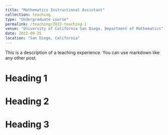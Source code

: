 ```yaml
---
title: "Mathematics Instructional Assistant"
collection: teaching
type: "Undergraduate course"
permalink: /teaching/2022-teaching-1
venue: "University of California San Diego, Department of Mathematics"
date: 2022-09-25
location: "San Diego, California"
---
```


This is a description of a teaching experience. You can use markdown like any other post.

Heading 1
======

Heading 2
======

Heading 3
======